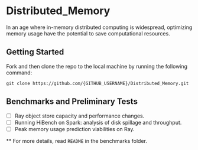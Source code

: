 # Distributed_Memory
In an age where in-memory distributed computing is widespread, optimizing memory usage have the potential to save computational resources. 

## Getting Started
Fork and then clone the repo to the local machine by running the following command:
```
git clone https://github.com/{GITHUB_USERNAME}/Distributed_Memory.git
```

## Benchmarks and Preliminary Tests
- [ ] Ray object store capacity and performance changes.
- [ ] Running HiBench on Spark: analysis of disk spillage and throughput.
- [ ] Peak memory usage prediction viabilities on Ray.

** For more details, read `README` in the benchmarks folder. 